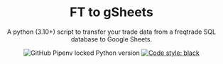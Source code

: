 <h1 align="center">
FT to gSheets
</h1>

<p align="center">
A python (3.10+) script to transfer your trade data from a freqtrade SQL database to Google Sheets.
</p>
<p align="center">
<img alt="GitHub Pipenv locked Python version" src="https://img.shields.io/github/pipenv/locked/python-version/ecoppen/ft-to-gsheets">
<a href="https://github.com/psf/black"><img alt="Code style: black" src="https://img.shields.io/badge/code%20style-black-000000.svg"></a>
</p>
